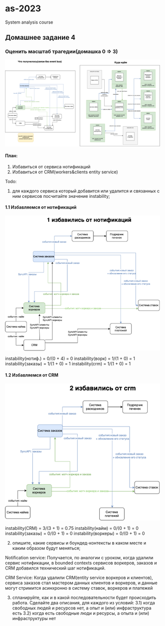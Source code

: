 # as-2023
System analysis course

## Домашнее задание 4

### Оценить масштаб трагедии(домашка 0 => 3)

![Схемы](./4-refactoring-way.png)

#### План:
1) Избавиться от сервиса нотификаций
2) Избавиться от CRM(workers&clients entity service)

Todo:
1) для каждого сервиса который добавится или удалится и связанных с ним сервисов посчитайте значение instability;

####  1.1 Избавляемся от нотификаций

![Схема без нотификаций](./4-minus-notifications.png)

instability(нотиф.) = 0/(0 + 4) = 0
instability(ворк) = 1/(1 + 0) = 1
instability(заказы) = 1/(1 + 0) = 1
instability(crm) = 1/(1 + 0) = 1

####  1.2 Избавляемся от CRM

![Схема без CRM](./4-minus-crm.png)

instability(CRM) = 3/(3 + 1) = 0.75
instability(найм) = 0/(0 + 1) = 0
instability(заказы) = 0/(0 + 1) = 0
instability(воркеры) = 0/(0 + 1) = 0


2) опишите, какие сервисы и боундед-контексты в каком месте и каким образом будут меняться;

Notification service: Получается, по аналогии с уроком, когда удалили сервис нотификации, в bounded contexts сервисов воркеров, заказов и CRM добавился технический шаг нотификаций.

CRM Service: Когда удалили CRM(entity service воркеров и клиентов), сервиса заказов стал мастером данных клиентов и воркеров, и данные могут стримится асинхронно в систему ставок, воркеров и платежей

3) спланируйте, как и в какой последовательности будет происходить работа. Сделайте два описания, для каждого из условий:
3.1) когда свободных людей и ресурсов нет, а опыт и (или) инфраструктура есть
3.2) когда есть свободные люди и ресурсы, а опыта и (или) инфраструктуры нет